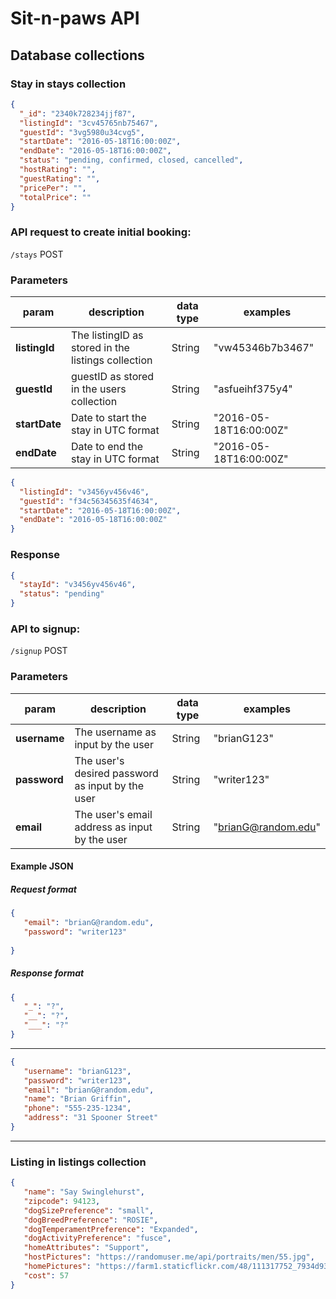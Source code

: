 # Sit-n-paws API

## Database collections

### Stay in stays collection

```JSON
{
  "_id": "2340k728234jjf87",
  "listingId": "3cv45765nb75467",
  "guestId": "3vg5980u34cvg5",
  "startDate": "2016-05-18T16:00:00Z",
  "endDate": "2016-05-18T16:00:00Z",
  "status": "pending, confirmed, closed, cancelled",
  "hostRating": "",
  "guestRating": "",
  "pricePer": "",
  "totalPrice": ""
}
```

### API request to create initial booking:

`/stays` POST

### Parameters

| param |   description   | data type | examples |
|------------|-----------|------------|-----------|
| __listingId__ |  The listingID as stored in the listings collection | String | "vw45346b7b3467" |
| __guestId__  |  guestID as stored in the users collection   | String | "asfueihf375y4" |
| __startDate__  |  Date to start the stay in UTC format  |  String  | "2016-05-18T16:00:00Z" |
| __endDate__  |  Date to end the stay in UTC format  |  String  | "2016-05-18T16:00:00Z" |



```JSON
{
  "listingId": "v3456yv456v46",
  "guestId": "f34c56345635f4634",
  "startDate": "2016-05-18T16:00:00Z",
  "endDate": "2016-05-18T16:00:00Z"
}

```
### Response

```JSON
{
  "stayId": "v3456yv456v46",
  "status": "pending"
}
```

### API to signup:

`/signup` POST

### Parameters

| param |   description   | data type | examples |
|------------|-----------|------------|-----------|
| __username__ |  The username as input by the user | String | "brianG123" | __Depricated__ |
| __password__  |  The user's desired password as input by the user   | String | "writer123" |
| __email__  |  The user's email address as input by the user |  String  | "brianG@random.edu" |

#### Example JSON

##### Request format

```JSON
{
   "email": "brianG@random.edu",
   "password": "writer123"
   
}
```

##### Response format

```JSON
{
   "_": "?",
   "__": "?",
   "___": "?"
}
```

---

```JSON
{
   "username": "brianG123",
   "password": "writer123",
   "email": "brianG@random.edu",
   "name": "Brian Griffin",
   "phone": "555-235-1234",
   "address": "31 Spooner Street"
}
```

---

### Listing in listings collection

```JSON
{
   "name": "Say Swinglehurst",
   "zipcode": 94123,
   "dogSizePreference": "small",
   "dogBreedPreference": "ROSIE",
   "dogTemperamentPreference": "Expanded",
   "dogActivityPreference": "fusce",
   "homeAttributes": "Support",
   "hostPictures": "https://randomuser.me/api/portraits/men/55.jpg",
   "homePictures": "https://farm1.staticflickr.com/48/111317752_7934d93e8a.jpg",
   "cost": 57
}
```
